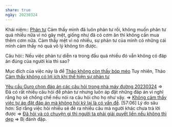 ```yaml
---
share: true
ngày: 20230324
---
```

Khái niệm:: [Phản tư](../../T%E1%BB%AB%20%C4%91i%E1%BB%83n/Trung%20t%C3%ADnh/Ph%E1%BA%A3n%20t%C6%B0.md)
Cảm thấy mình đã luôn phản tư rồi, không muốn phản tư quá nhiều nữa vì nó gây mệt, giống như đã có cơm ăn thì không cần mua thêm cơm nữa. Cảm thấy mệt vì nó nhiều, sự phản tư của mình có những cái mình cảm thấy nó quá vô lý không tin được.

Câu hỏi:: Nếu việc phản tư diễn ra trong đầu quá nhiều đó vẫn không có đáp án đúng của người kia thì sao?

Mục đích của việc này là để [Thảo không còn thấy bóp méo](../../../3%20K%E1%BA%BF%20ho%E1%BA%A1ch%20h%E1%BB%97%20tr%E1%BB%A3/Th%C3%A0nh%20qu%E1%BA%A3%20mong%20mu%E1%BB%91n%20(outcome)/Th%E1%BA%A3o%20kh%C3%B4ng%20c%C3%B2n%20th%E1%BA%A5y%20b%C3%B3p%20m%C3%A9o.md)
Tuy nhiên, Thảo [Cảm thấy không có lợi ích khi thể hiện sự phản tư](./C%E1%BA%A3m%20th%E1%BA%A5y%20kh%C3%B4ng%20c%C3%B3%20l%E1%BB%A3i%20%C3%ADch%20khi%20th%E1%BB%83%20hi%E1%BB%87n%20s%E1%BB%B1%20ph%E1%BA%A3n%20t%C6%B0.md) 

[Yêu cầu Guro chọn đáp án các câu hỏi trong nhà máy đường 20230324](../../H%C3%A0nh%20vi/%C4%90i%E1%BB%81u%20mu%E1%BB%91n%20l%C3%A0m%20cho%20ng%C6%B0%E1%BB%9Di%20kh%C3%A1c/Y%C3%AAu%20c%E1%BA%A7u%20Guro%20ch%E1%BB%8Dn%20%C4%91%C3%A1p%20%C3%A1n%20c%C3%A1c%20c%C3%A2u%20h%E1%BB%8Fi%20trong%20nh%C3%A0%20m%C3%A1y%20%C4%91%C6%B0%E1%BB%9Dng%2020230324.md)
=> Đã có rất nhiều câu hỏi để phản tư nhưng luôn áp đặt những đáp án vì nghĩ rằng họ sẽ chống chế nếu nói ra câu hỏi cho họ như vậy. 
=> [Không cảm thấy việc tự áp đặt đáp án mà không hỏi kỹ lại là có vấn đề](./Kh%C3%B4ng%20c%E1%BA%A3m%20th%E1%BA%A5y%20vi%E1%BB%87c%20t%E1%BB%B1%20%C3%A1p%20%C4%91%E1%BA%B7t%20%C4%91%C3%A1p%20%C3%A1n%20m%C3%A0%20kh%C3%B4ng%20h%E1%BB%8Fi%20k%E1%BB%B9%20l%E1%BA%A1i%20l%C3%A0%20c%C3%B3%20v%E1%BA%A5n%20%C4%91%E1%BB%81.md).
[57:06] Lý do sâu hơn: Sợ rằng việc hỏi nhiều sẽ đẻ ra nhiều câu mà người khác chưa trả lời được => [Đã hỏi và có chuyện gì thì người ta phải giải quyết liền nếu không thì dẹp](../%C4%90%C3%A3%20h%E1%BB%8Fi%20v%C3%A0%20c%C3%B3%20chuy%E1%BB%87n%20g%C3%AC%20th%C3%AC%20ng%C6%B0%E1%BB%9Di%20ta%20ph%E1%BA%A3i%20gi%E1%BA%A3i%20quy%E1%BA%BFt%20li%E1%BB%81n%20n%E1%BA%BFu%20kh%C3%B4ng%20th%C3%AC%20d%E1%BA%B9p.md) => Bị đánh đập.
